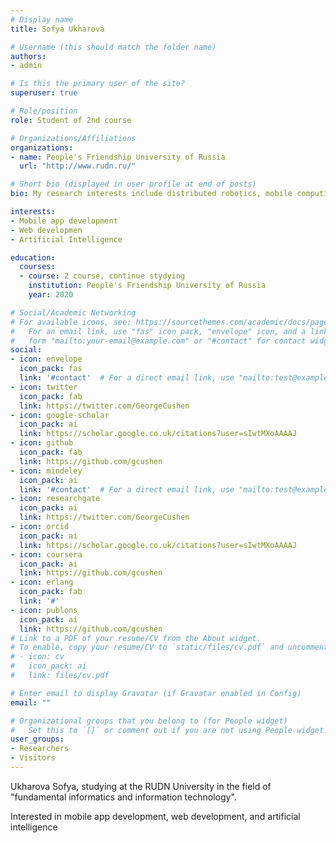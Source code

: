```yaml
---
# Display name
title: Sofya Ukharova

# Username (this should match the folder name)
authors:
- admin

# Is this the primary user of the site?
superuser: true

# Role/position
role: Student of 2nd course

# Organizations/Affiliations
organizations:
- name: People's Friendship University of Russia
  url: "http://www.rudn.ru/"

# Short bio (displayed in user profile at end of posts)
bio: My research interests include distributed robotics, mobile computing and programmable matter.

interests:
- Mobile app development
- Web developmen
- Artificial Intelligence

education:
  courses:
  - course: 2 course, continue stydying
    institution: People's Friendship University of Russia
    year: 2020

# Social/Academic Networking
# For available icons, see: https://sourcethemes.com/academic/docs/page-builder/#icons
#   For an email link, use "fas" icon pack, "envelope" icon, and a link in the
#   form "mailto:your-email@example.com" or "#contact" for contact widget.
social:
- icon: envelope
  icon_pack: fas
  link: '#contact'  # For a direct email link, use "mailto:test@example.org".
- icon: twitter
  icon_pack: fab
  link: https://twitter.com/GeorgeCushen
- icon: google-scholar
  icon_pack: ai
  link: https://scholar.google.co.uk/citations?user=sIwtMXoAAAAJ
- icon: github
  icon_pack: fab
  link: https://github.com/gcushen
- icon: mindeley
  icon_pack: ai
  link: '#contact'  # For a direct email link, use "mailto:test@example.org".
- icon: researchgate
  icon_pack: ai
  link: https://twitter.com/GeorgeCushen
- icon: orcid
  icon_pack: ai
  link: https://scholar.google.co.uk/citations?user=sIwtMXoAAAAJ
- icon: coursera
  icon_pack: ai
  link: https://github.com/gcushen
- icon: erlang
  icon_pack: fab
  link: '#'
- icon: publons
  icon_pack: ai
  link: https://github.com/gcushen
# Link to a PDF of your resume/CV from the About widget.
# To enable, copy your resume/CV to `static/files/cv.pdf` and uncomment the lines below.
# - icon: cv
#   icon_pack: ai
#   link: files/cv.pdf

# Enter email to display Gravatar (if Gravatar enabled in Config)
email: ""

# Organizational groups that you belong to (for People widget)
#   Set this to `[]` or comment out if you are not using People widget.
user_groups:
- Researchers
- Visitors
---
```


Ukharova Sofya, studying at the RUDN University in the field of "fundamental informatics and information technology".

Interested in mobile app development, web development, and artificial intelligence
